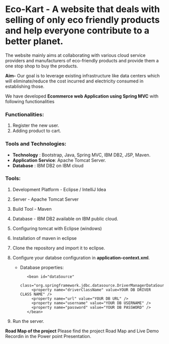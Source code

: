 # Eco-Kart - A website that deals with selling of only eco friendly products and help everyone contribute to a better planet.
The website mainly aims at collaborating with various cloud service providers and manufacturers of eco-friendly products and provide them a one stop shop to buy the products.

**Aim-**
Our goal is to leverage existing infrastructure like data centers which will eliminate/reduce the cost incurred and electricity consumed in establishing those.

We  have developed  **Ecommerce web Application using Spring MVC** with following functionalities

### Functionalities:

1. Register the new user.
2. Adding product to cart.

### Tools and Technologies:

* **Technology** : Bootstrap, Java, Spring MVC, IBM DB2, JSP, Maven.
* **Application Service**: Apache Tomcat Server.
* **Database** : IBM DB2 on IBM cloud

### Tools:

1. Development Platform - Eclipse / IntelliJ Idea
  
2. Server - Apache Tomcat Server

3. Build Tool - Maven

4. Database - IBM DB2 available on IBM public cloud.

5. Configuring tomcat with Eclipse (windows) 

6. Installation of maven in eclipse

7. Clone the repository and import it to eclipse.

9. Configure your databse configuration in **application-context.xml**.

   * Database properties:

        <!-- database properties DataSource -->

            <bean id="dataSource"
              class="org.springframework.jdbc.datasource.DriverManagerDataSource">
              <property name="driverClassName" value=YOUR DB DRIVER CLASS NAME" />
              <property name="url" value="YOUR DB URL" />
              <property name="username" value="YOUR DB USERNAME" />
              <property name="password" value="YOUR DB PASSWORD" />
            </bean>

10. Run the server.

**Road Map of the project**
  Please find the project Road Map and Live Demo Recordin in the Power point Presentation.

